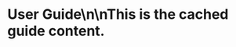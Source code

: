 <!-- CACHE-METADATA
source_url: https://example.com/guide.md
cached_at: 2025-08-21T16:02:36.452239Z
-->

# User Guide\n\nThis is the cached guide content.
